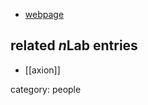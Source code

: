 
* [webpage](http://dartmouth.edu/faculty-directory/stephon-alexander)

## related $n$Lab entries

* [[axion]]

category: people